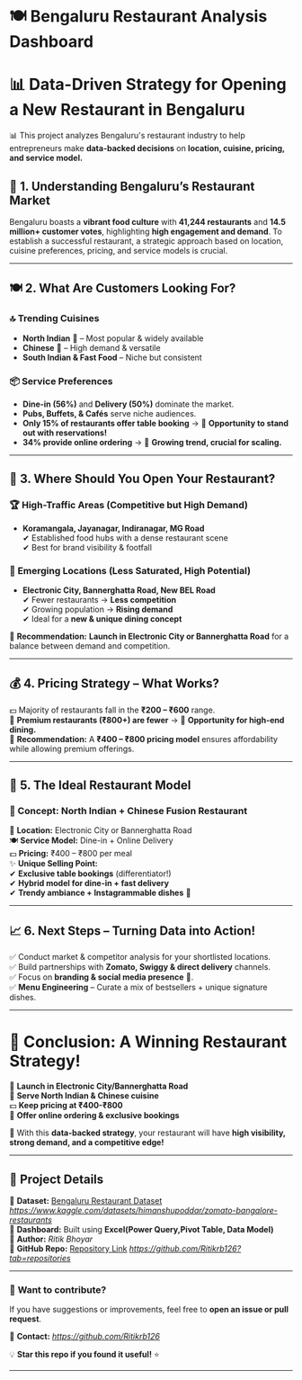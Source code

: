# 🍽️ Bengaluru Restaurant Analysis Dashboard  

# 📊 Data-Driven Strategy for Opening a New Restaurant in Bengaluru  

📊 This project analyzes Bengaluru's restaurant industry to help entrepreneurs make **data-backed decisions** on **location, cuisine, pricing, and service model.**  




## 🌆 1. Understanding Bengaluru’s Restaurant Market  
Bengaluru boasts a **vibrant food culture** with **41,244 restaurants** and **14.5 million+ customer votes**, highlighting **high engagement and demand**. To establish a successful restaurant, a strategic approach based on location, cuisine preferences, pricing, and service models is crucial.  

---

## 🍽️ 2. What Are Customers Looking For?  
### 🔝 Trending Cuisines  
- **North Indian** 🥘 – Most popular & widely available  
- **Chinese** 🍜 – High demand & versatile  
- **South Indian & Fast Food** – Niche but consistent  

### 📦 Service Preferences  
- **Dine-in (56%)** and **Delivery (50%)** dominate the market.  
- **Pubs, Buffets, & Cafés** serve niche audiences.  
- **Only 15% of restaurants offer table booking** → 🚀 **Opportunity to stand out with reservations!**  
- **34% provide online ordering** → 📲 **Growing trend, crucial for scaling.**  

---

## 📍 3. Where Should You Open Your Restaurant?  
### 🏆 High-Traffic Areas (Competitive but High Demand)  
- **Koramangala, Jayanagar, Indiranagar, MG Road**  
  ✔ Established food hubs with a dense restaurant scene  
  ✔ Best for brand visibility & footfall  

### 🚀 Emerging Locations (Less Saturated, High Potential)  
- **Electronic City, Bannerghatta Road, New BEL Road**  
  ✔ Fewer restaurants → **Less competition**  
  ✔ Growing population → **Rising demand**  
  ✔ Ideal for a **new & unique dining concept**  

📌 **Recommendation:** **Launch in Electronic City or Bannerghatta Road** for a balance between demand and competition.  

---

## 💰 4. Pricing Strategy – What Works?  
💵 Majority of restaurants fall in the **₹200 – ₹600** range.  
💎 **Premium restaurants (₹800+) are fewer** → 🚀 **Opportunity for high-end dining.**  
📌 **Recommendation:** A **₹400 – ₹800 pricing model** ensures affordability while allowing premium offerings.  

---

## 🏢 5. The Ideal Restaurant Model  
### 🍛 Concept: **North Indian + Chinese Fusion Restaurant**  
📍 **Location:** Electronic City or Bannerghatta Road  
🍽️ **Service Model:** Dine-in + Online Delivery  
💵 **Pricing:** ₹400 – ₹800 per meal  
✨ **Unique Selling Point:**  
✔ **Exclusive table bookings** (differentiator!)  
✔ **Hybrid model for dine-in + fast delivery**  
✔ **Trendy ambiance + Instagrammable dishes** 📸  

---

## 📈 6. Next Steps – Turning Data into Action!  
✅ Conduct market & competitor analysis for your shortlisted locations.  
✅ Build partnerships with **Zomato, Swiggy & direct delivery** channels.  
✅ Focus on **branding & social media presence** 📢.  
✅ **Menu Engineering** – Curate a mix of bestsellers + unique signature dishes.  

---

# 🎯 Conclusion: A Winning Restaurant Strategy!  
📍 **Launch in Electronic City/Bannerghatta Road**  
🍜 **Serve North Indian & Chinese cuisine**  
💵 **Keep pricing at ₹400-₹800**  
📲 **Offer online ordering & exclusive bookings**  

🚀 With this **data-backed strategy**, your restaurant will have **high visibility, strong demand, and a competitive edge!**  

---


## 📢 **Project Details**  

📌 **Dataset:** [Bengaluru Restaurant Dataset](#) *https://www.kaggle.com/datasets/himanshupoddar/zomato-bangalore-restaurants*  
📌 **Dashboard:** Built using **Excel(Power Query,Pivot Table, Data Model)**  
📌 **Author:** *Ritik Bhoyar*  
📌 **GitHub Repo:** [Repository Link](#) *https://github.com/Ritikrb126?tab=repositories*  

---

### 📢 **Want to contribute?**  
If you have suggestions or improvements, feel free to **open an issue or pull request**.  

📌 **Contact:** *https://github.com/Ritikrb126*  

💡 **Star this repo if you found it useful!** ⭐  

---
